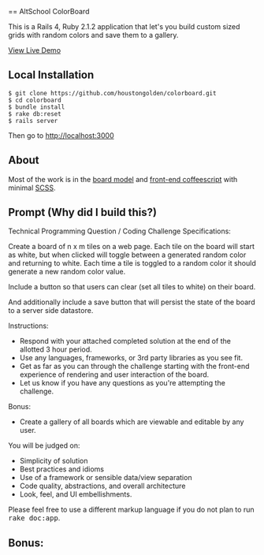 == AltSchool ColorBoard

This is a Rails 4, Ruby 2.1.2 application that let's you build custom sized grids with random colors and save them to a gallery. 

[View Live Demo](https://alt-colorboard.herokuapp.com/)

## Local Installation

```
$ git clone https://github.com/houstongolden/colorboard.git
$ cd colorboard
$ bundle install
$ rake db:reset
$ rails server
```
Then go to [http://localhost:3000](http://localhost:3000)

## About

Most of the work is in the [board model](https://github.com/houstongolden/colorboard/blob/master/app/models/board.rb) and [front-end coffeescript](https://github.com/houstongolden/colorboard/blob/master/app/assets/javascripts/boards.coffee) with minimal [SCSS](https://github.com/houstongolden/colorboard/blob/master/app/assets/stylesheets/boards.scss).


## Prompt (Why did I build this?)

Technical Programming Question / Coding Challenge Specifications:

Create a board of n x m tiles on a web page. Each tile on the board will start as white, but when clicked will toggle between a generated random color and returning to white. Each time a tile is toggled to a random color it should generate a new random color value.
 
Include a button so that users can clear (set all tiles to white) on their board.
 
And additionally include a save button that will persist the state of the board to a server side datastore.
 
Instructions:
* Respond with your attached completed solution at the end of the allotted 3 hour period.
* Use any languages, frameworks, or 3rd party libraries as you see fit.
* Get as far as you can through the challenge starting with the front-end experience of rendering and user interaction of the board.
* Let us know if you have any questions as you're attempting the challenge.

Bonus:
* Create a gallery of all boards which are viewable and editable by any user.


You will be judged on:
* Simplicity of solution
* Best practices and idioms
* Use of a framework or sensible data/view separation
* Code quality, abstractions, and overall architecture
* Look, feel, and UI embellishments.



Please feel free to use a different markup language if you do not plan to run
<tt>rake doc:app</tt>.

## Bonus:


